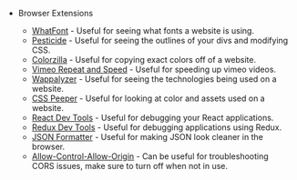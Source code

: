 * Browser Extensions

  * [WhatFont](https://chrome.google.com/webstore/detail/whatfont/jabopobgcpjmedljpbcaablpmlmfcogm?hl=en) - Useful for seeing what fonts a website is using.
  * [Pesticide](https://chrome.google.com/webstore/detail/pesticide-for-chrome/bblbgcheenepgnnajgfpiicnbbdmmooh?hl=en) - Useful for seeing the outlines of your divs and modifying CSS.
  * [Colorzilla](https://chrome.google.com/webstore/detail/colorzilla/bhlhnicpbhignbdhedgjhgdocnmhomnp?hl=en) - Useful for copying exact colors off of a website.
  * [Vimeo Repeat and Speed](https://chrome.google.com/webstore/detail/vimeo-repeat-speed/noonakfaafcdaagngpjehilgegefdima?hl=en) - Useful for speeding up vimeo videos.
  * [Wappalyzer](https://chrome.google.com/webstore/detail/wappalyzer/gppongmhjkpfnbhagpmjfkannfbllamg?hl=en) - Useful for seeing the technologies being used on a website.
  * [CSS Peeper](https://chrome.google.com/webstore/detail/css-peeper/mbnbehikldjhnfehhnaidhjhoofhpehk?hl=en) - Useful for looking at color and assets used on a website.
  * [React Dev Tools](https://chrome.google.com/webstore/detail/react-developer-tools/fmkadmapgofadopljbjfkapdkoienihi?hl=en) - Useful for debugging your React applications.
  * [Redux Dev Tools](https://chrome.google.com/webstore/detail/redux-devtools/lmhkpmbekcpmknklioeibfkpmmfibljd?hl=en) - Useful for debugging applications using Redux.
  * [JSON Formatter](https://chrome.google.com/webstore/detail/json-formatter/bcjindcccaagfpapjjmafapmmgkkhgoa?hl=en) - Useful for making JSON look cleaner in the browser.
  * [Allow-Control-Allow-Origin](https://chrome.google.com/webstore/detail/allow-control-allow-origi/nlfbmbojpeacfghkpbjhddihlkkiljbi?hl=en) - Can be useful for troubleshooting CORS issues, make sure to turn off when not in use.
